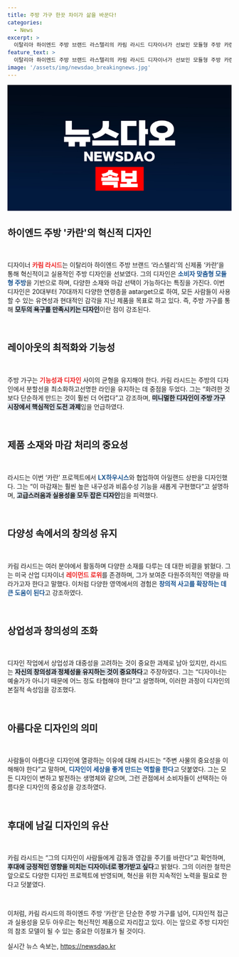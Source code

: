 ```yaml
---
title: 주방 가구 한끗 차이가 삶을 바꾼다!
categories:
  - News
excerpt: >
  이탈리아 하이엔드 주방 브랜드 라스텔리의 카림 라시드 디자이너가 선보인 모듈형 주방 카란은 소비자의 취향에 맞게 맞춤 제작할 수 있는 혁신적 디자인. 40년 경력의 그가 추구하는 아름다움과 기능성을 동시에 갖춘 주방 가구의 비밀을 공개합니다!
feature_text: >
  이탈리아 하이엔드 주방 브랜드 라스텔리의 카림 라시드 디자이너가 선보인 모듈형 주방 카란은 소비자의 취향에 맞게 맞춤 제작할 수 있는 혁신적 디자인. 40년 경력의 그가 추구하는 아름다움과 기능성을 동시에 갖춘 주방 가구의 비밀을 공개합니다!
image: '/assets/img/newsdao_breakingnews.jpg'
---
```


<p><img src="/assets/img/newsdao_breakingnews.jpg" alt="ontimetimes 속보" /></p>

<h2 data-ke-size="size26">하이엔드 주방 '카란'의 혁신적 디자인</h2>

<p data-ke-size="size16">&nbsp;</p>

<p>디자이너 <b><span style="color: #ee2323;">카림 라시드</span></b>는 이탈리아 하이엔드 주방 브랜드 ‘라스텔리’의 신제품 ‘카란’을 통해 혁신적이고 실용적인 주방 디자인을 선보였다. 그의 디자인은 <b><span style="color: #1a5490;">소비자 맞춤형 모듈형 주방</span></b>을 기반으로 하며, 다양한 소재와 마감 선택이 가능하다는 특징을 가진다. 이번 디자인은 20대부터 70대까지 다양한 연령층을 авtarget으로 하여, 모든 사람들이 사용할 수 있는 유연성과 현대적인 감각을 지닌 제품을 목표로 하고 있다. 즉, 주방 가구를 통해 <b><span style="background-color: #21538527;">모두의 욕구를 만족시키는 디자인</span></b>이란 점이 강조된다.</p>

<p data-ke-size="size16">&nbsp;</p>

<h2 data-ke-size="size26">레이아웃의 최적화와 기능성</h2>

<p data-ke-size="size16">&nbsp;</p>

<p>주방 가구는 <b><span style="color: #ee2323;">기능성과 디자인</span></b> 사이의 균형을 유지해야 한다. 카림 라시드는 주방의 디자인에서 분할선을 최소화하고선명한 라인을 유지하는 데 중점을 두었다. 그는 “화려한 것보다 단순하게 만드는 것이 훨씬 더 어렵다”고 강조하며, <b><span style="background-color: #21538527;">미니멀한 디자인이 주방 가구 시장에서 핵심적인 도전 과제</span></b>임을 언급하였다.</p>

<p data-ke-size="size16">&nbsp;</p>

<h2 data-ke-size="size26">제품 소재와 마감 처리의 중요성</h2>

<p data-ke-size="size16">&nbsp;</p>

<p>라시드는 이번 ‘카란’ 프로젝트에서 <b><span style="color: #1a5490;">LX하우시스</span></b>와 협업하여 아일랜드 상판을 디자인했다. 그는 “이 마감재는 훨씬 높은 내구성과 비흡수성 기능을 새롭게 구현했다”고 설명하며, <b><span style="background-color: #21538527;">고급스러움과 실용성을 모두 잡은 디자인</span></b>임을 피력했다.</p>

<p data-ke-size="size16">&nbsp;</p>

<h2 data-ke-size="size26">다양성 속에서의 창의성 유지</h2>

<p data-ke-size="size16">&nbsp;</p>

<p>카림 라시드는 여러 분야에서 활동하며 다양한 소재를 다루는 데 대한 비결을 밝혔다. 그는 미국 산업 디자이너 <b><span style="color: #ee2323;">레이먼드 로위</span></b>를 존경하며, 그가 보여준 다원주의적인 역량을 따라가고자 한다고 말했다. 이처럼 다양한 영역에서의 경험은 <b><span style="color: #1a5490;">창의적 사고를 확장하는 데 큰 도움이 된다</span></b>고 강조하였다.</p>

<p data-ke-size="size16">&nbsp;</p>

<h2 data-ke-size="size26">상업성과 창의성의 조화</h2>

<p data-ke-size="size16">&nbsp;</p>

<p>디자인 작업에서 상업성과 대중성을 고려하는 것이 중요한 과제로 남아 있지만, 라시드는 <b><span style="background-color: #21538527;">자신의 창의성과 정체성을 유지하는 것이 중요하다</span></b>고 주장하였다. 그는 “디자이너는 예술가가 아니기 때문에 어느 정도 타협해야 한다”고 설명하며, 이러한 과정이 디자인의 본질적 속성임을 강조했다.</p>

<p data-ke-size="size16">&nbsp;</p>

<h2 data-ke-size="size26">아름다운 디자인의 의미</h2>

<p data-ke-size="size16">&nbsp;</p>

<p>사람들이 아름다운 디자인에 열광하는 이유에 대해 라시드는 “주변 사물의 중요성을 이해해야 한다”고 말하며, <b><span style="color: #1a5490;">디자인이 세상을 좋게 만드는 역할을 한다</span></b>고 덧붙였다. 그는 모든 디자인이 변하고 발전하는 생명체와 같으며, 그런 관점에서 소비자들이 선택하는 아름다운 디자인의 중요성을 강조하였다.</p>

<p data-ke-size="size16">&nbsp;</p>

<h2 data-ke-size="size26">후대에 남길 디자인의 유산</h2>

<p data-ke-size="size16">&nbsp;</p>

<p>카림 라시드는 “그의 디자인이 사람들에게 감동과 영감을 주기를 바란다”고 확언하며, <b><span style="background-color: #21538527;">후대에 긍정적인 영향을 미치는 디자이너로 평가받고 싶다</span></b>고 밝혔다. 그의 이러한 철학은 앞으로도 다양한 디자인 프로젝트에 반영되며, 혁신을 위한 지속적인 노력을 필요로 한다고 덧붙였다. </p>

<p data-ke-size="size16">&nbsp;</p>

<p>이처럼, 카림 라시드의 하이엔드 주방 ‘카란’은 단순한 주방 가구를 넘어, 디자인적 접근과 실용성을 모두 아우르는 혁신적인 제품으로 자리잡고 있다. 이는 앞으로 주방 디자인의 참조 모델이 될 수 있는 중요한 이정표가 될 것이다. </p>
실시간 뉴스 속보는, <a href="https://newsdao.kr" rel="dofollow">https://newsdao.kr</a>


